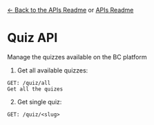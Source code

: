 [<- Back to the APIs Readme](../docs/README.md) or [APIs Readme](../README.md)

# Quiz API

Manage the quizzes available on the BC platform

1. Get all available quizzes:
```
GET: /quiz/all
Get all the quizes
```
2. Get single quiz:
```
GET: /quiz/<slug>
```